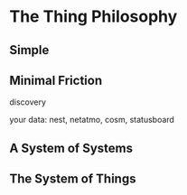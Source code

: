# The Thing Philosophy

## Simple

## Minimal Friction

discovery

your data: nest, netatmo, cosm, statusboard

## A System of Systems

## The System of Things
